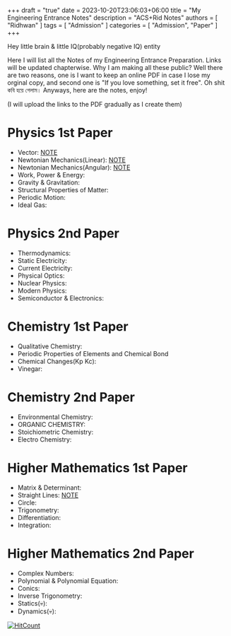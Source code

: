 ﻿+++ 
draft = "true"
date = 2023-10-20T23:06:03+06:00
title = "My Engineering Entrance Notes"
description = "ACS+Rid Notes"
authors = [ "Ridhwan" ]
tags = [ "Admission" ]
categories = [ "Admission", "Paper" ]
+++

Hey little brain & little IQ(probably negative IQ) entity
<br>

Here I will list all the Notes of my Engineering Entrance Preparation. Links will be updated chapterwise. Why I am making all these public? Well there are two reasons, one is I want to keep an online PDF in case I lose my orginal copy, and second one is
"If you love something, set it free". Oh shit কবি হয়ে গেলাম। Anyways, here are the notes, enjoy!
<br>

(I will upload the links to the PDF gradually as I create them)

 # Physics 1st Paper

 - Vector: [NOTE](https://drive.google.com/file/d/15n2rECBBXbugomvcEqkNtQo5Rxx6m_va/view?usp=share_link)
 - Newtonian Mechanics(Linear): [NOTE](https://drive.google.com/file/d/19eZ77TSGnnPZtFPxUeqyYU8OcilIauGe/view?usp=share_link)
 - Newtonian Mechanics(Angular): [NOTE](https://drive.google.com/file/d/1OUA1HgQrbvTkogAn1ZAYS9PgG93Ig_9q/view?usp=share_link)
 - Work, Power & Energy:
 - Gravity & Gravitation:
 - Structural Properties of Matter:
 - Periodic Motion:
 - Ideal Gas:

 # Physics 2nd Paper

 - Thermodynamics:
 - Static Electricity:
 - Current Electricity:
 - Physical Optics:
 - Nuclear Physics:
 - Modern Physics:
 - Semiconductor & Electronics:

 # Chemistry 1st Paper

 - Qualitative Chemistry:
 - Periodic Properties of Elements and Chemical Bond
 - Chemical Changes(Kp Kc):
 - Vinegar:

 # Chemistry 2nd Paper

 - Environmental Chemistry:
 - ORGANIC CHEMISTRY:
 - Stoichiometric Chemistry:
 - Electro Chemistry:

 # Higher Mathematics 1st Paper

 - Matrix & Determinant:
 - Straight Lines: [NOTE](https://drive.google.com/file/d/1XmmWFyagkYGXjbHJGwobQIOZsMvrWoFY/view?usp=share_link)
 - Circle:
 - Trigonometry:
 - Differentiation:
 - Integration:

 # Higher Mathematics 2nd Paper

 - Complex Numbers:
 - Polynomial & Polynomial Equation:
 - Conics:
 - Inverse Trigonometry:
 - Statics(💀):
 - Dynamics(💀):

[![HitCount](https://hits.dwyl.com/FahimFuad/069.svg?style=flat-square&show=unique)](http://hits.dwyl.com/FahimFuad/069)
